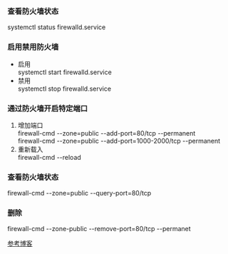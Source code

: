 ### 查看防火墙状态  
  systemctl status firewalld.service
### 启用禁用防火墙  
  + 启用  
  systemctl start firewalld.service
  + 禁用  
  systemctl stop firewalld.service
### 通过防火墙开启特定端口  
  1. 增加端口  
     firewall-cmd --zone=public --add-port=80/tcp --permanent  
     firewall-cmd --zone=public --add-port=1000-2000/tcp --permanent
  2.  重新载入  
     firewall-cmd  --reload
### 查看防火墙状态  
  firewall-cmd --zone=public --query-port=80/tcp  
### 删除  
  firewall-cmd --zone-public --remove-port=80/tcp --permanet 
  
[参考博客](https://blog.csdn.net/weiyangdong/article/details/79540217) 
 
